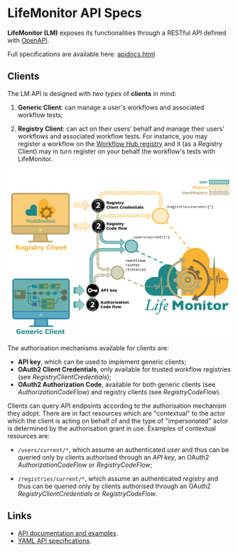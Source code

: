 # LifeMonitor API Specs

**LifeMonitor (LM)** exposes its functionalities through a RESTful API defined with
[OpenAPI](https://swagger.io/specification).

Full specifications are available here: [apidocs.html](https://api.dev.lifemonitor.eu/static/apidocs.html)

## Clients

The LM API is designed with _two types_ of **clients** in mind:

1. **Generic Client**: can manage a user's workflows and associated workflow tests;

2. **Registry Client**: can act on their users’ behalf and manage their users'
   workflows and associated workflow tests. For instance, you may register a
   workflow on the [Workflow Hub registry](https://workflowhub.eu/) and it (as a
   Registry Client) may in turn register on your behalf the workflow's tests with
   LifeMonitor.


<img alt="LifeMonitor client types" src="images/lm_clients.png" width="900" />

The authorisation mechanisms available for clients are:

* **API key**, which can be used to implement generic clients;
* **OAuth2 Client Credentials**, only available for trusted workflow registries
  (see *RegistryClientCredentials*);
* **OAuth2 Authorization Code**, available for both generic clients (see
  *AuthorizationCodeFlow*) and registry clients (see *RegistryCodeFlow*).

Clients can query API endpoints according to the authorisation mechanism they
adopt.  There are in fact resources which are "contextual" to the actor which
the client is acting on behalf of and the type of "impersonated" actor is
determined by the authorisation grant in use. Examples of contextual resources
are:

- `/users/current/*`, which assume an authenticated _user_ and thus can be
  queried only by clients authorised through an _API key_, an OAuth2
_AuthorizationCodeFlow_ or _RegistryCodeFlow_;

- `/registries/current/*`, which assume an authenticated _registry_ and thus can
  be queried only by clients authorised through an OAuth2
_RegistryClientCredentials_ or _RegistryCodeFlow_.

## Links

- [API documentation and examples](https://crs4.github.io/life_monitor/lm-openapi-rapidoc.html).
- [YAML API specifications](https://github.com/crs4/life_monitor/tree/master/specs).
